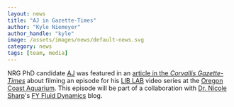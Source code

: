 ```yaml
---
layout: news
title: "AJ in Gazette-Times"
author: "Kyle Niemeyer"
author_handle: "kyle"
image: /assets/images/news/default-news.svg
category: news
tags: [team, media]
---
```

NRG PhD candidate [AJ] was featured in an [article in the *Corvallis Gazette-Times*](http://www.gazettetimes.com/news/local/library-science-videos-do-a-deep-dive-on-pressure/article_a9476d78-5146-593e-9f65-bb1a842252e8.html) about filming an episode for his [LIB LAB] video series at the [Oregon Coast Aquarium](http://aquarium.org).
This episode will be part of a collaboration with [Dr. Nicole Sharp](http://nicolesharp.com)'s [FY Fluid Dynamics](http://fyfluiddynamics.com) blog.

[Kyle]: /team/kyle-niemeyer
[AJ]: /team/aj-fillo
[LIB LAB]: https://www.youtube.com/channel/UCQvOIwhriBXNMaxXgLl4PPA/featured
